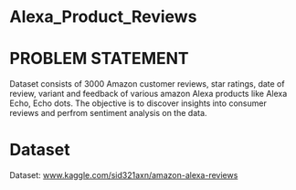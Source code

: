 # Alexa_Product_Reviews

# PROBLEM STATEMENT
Dataset consists of 3000 Amazon customer reviews, star ratings, date of review, variant and feedback of various amazon Alexa products like Alexa Echo, Echo dots.
The objective is to discover insights into consumer reviews and perfrom sentiment analysis on the data.

# Dataset
Dataset: www.kaggle.com/sid321axn/amazon-alexa-reviews

